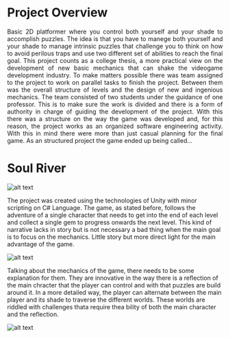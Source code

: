 # Project Overview
<p align="justify">
Basic 2D platformer where you control both yourself and your shade to accomplish puzzles. The idea is that you have to manege both yourself and your shade to manage intrinsic puzzles that challenge you to think on how to avoid perilous traps and use two different set of abilities to reach the final goal. This project counts as a college thesis, a more practical view on the development of new basic mechanics that can shake the videogame development industry. To make matters possible there was team assigned to the project to work on parallel tasks to finish the project. Between them was the overall structure of levels and the design of new and ingenious mechanics. The team consisted of two students under the guidance of one professor. This is to make sure the work is divided and there is a form of authority in charge of guiding the development of the project. With this there was a structure on the way the game was developed and, for this reason, the project works as an organized software engineering activity. With this in mind there were more than just casual planning for the final game. As an structured project the game ended up being called...
  
# Soul River

![alt text](https://i.ytimg.com/vi/hkaysu1Z-N8/maxresdefault.jpg)

The project was created using the technologies of Unity with minor scripting on C# Language. The game, as stated before, follows the adventure of a single character that needs to get into the end of each level and collect a single gem to progress onwards the next level. This kind of narrative lacks in story but is not necessary a bad thing when the main goal is to focus on the mechanics. Little story but more direct light for the main advantage of the game.  
  
  
![alt text](https://upload.wikimedia.org/wikipedia/commons/thumb/1/19/Unity_Technologies_logo.svg/1200px-Unity_Technologies_logo.svg.png)

Talking about the mechanics of the game, there needs to be some explanation for them. They are innovative in the way there is a reflection of the main chracter that the player can control and with that puzzles are build around it. In a more detailed way, the player can alternate between the main player and its shade to traverse the different worlds. These worlds are riddled with challenges thata require thea bility of both the main character and the reflection.

![alt text](https://drbillwooten.files.wordpress.com/2016/01/self-reflection.jpg)

</p>
